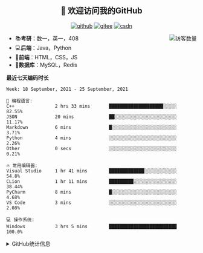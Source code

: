 <h2 align="center">👋 欢迎访问我的GitHub</h2>
<p align="center">
  <a href="https://github.com/eternidad33"><img src="https://img.shields.io/badge/GitHub-ff79c6" alt="github"></a>
  <a href="https://gitee.com/eternidad33"><img src="https://img.shields.io/badge/Gitee-fe7300" alt="gitee"></a>
  <a href="https://blog.csdn.net/qq_42907802"><img src="https://img.shields.io/badge/CSDN-cf000e" alt="csdn"></a>
</p>

<img align='right' src="https://profile-counter.glitch.me/eternidad33/count.svg" alt="访客数量"/>

- 📚**考研**：数一，英一，408
- 💻**后端**：Java，Python
- 📝**前端**：HTML，CSS，JS
- 💼**数据库**：MySQL，Redis

**最近七天编码时长**

<!--START_SECTION:waka-->
```text
Week: 18 September, 2021 - 25 September, 2021

💬 编程语言: 
C++               2 hrs 33 mins       ████████████████████░░░░░   82.55% 
JSON              20 mins             ██░░░░░░░░░░░░░░░░░░░░░░░   11.17% 
Markdown          6 mins              █░░░░░░░░░░░░░░░░░░░░░░░░   3.71% 
Python            4 mins              ░░░░░░░░░░░░░░░░░░░░░░░░░   2.26% 
Other             0 secs              ░░░░░░░░░░░░░░░░░░░░░░░░░   0.21%

🔥 常用编辑器: 
Visual Studio     1 hr 41 mins        █████████████░░░░░░░░░░░░   54.8% 
CLion             1 hr 11 mins        █████████░░░░░░░░░░░░░░░░   38.44% 
PyCharm           8 mins              █░░░░░░░░░░░░░░░░░░░░░░░░   4.68% 
VS Code           3 mins              ░░░░░░░░░░░░░░░░░░░░░░░░░   2.08%

💻 操作系统: 
Windows           3 hrs 5 mins        █████████████████████████   100.0%

```


<!--END_SECTION:waka-->

<details>
<summary>GitHub统计信息</summary>

<br/>

> 动态太少，不好意思展示
> 
> 下面的GitHub统计信息是来自于[github-readme-stats](https://github.com/anuraghazra/github-readme-stats)项目，里边有[中文文档](https://github.com/anuraghazra/github-readme-stats/blob/master/readme_cn.md)

<a href="https://github.com/eternidad33/eternidad33">
  <img align="center" src="https://github-readme-stats.anuraghazra1.vercel.app/api?username=eternidad33&show_icons=true" />
</a>
</details>


